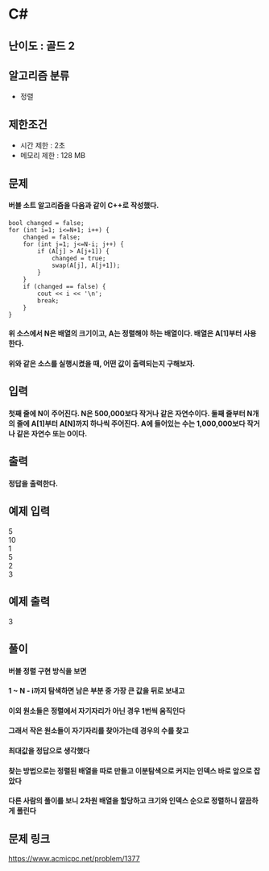 # C#

## 난이도 : 골드 2

## 알고리즘 분류
  - 정렬

## 제한조건
  - 시간 제한 : 2초
  - 메모리 제한 : 128 MB

## 문제
#### 버블 소트 알고리즘을 다음과 같이 C++로 작성했다.
	bool changed = false;
	for (int i=1; i<=N+1; i++) {
	    changed = false;
	    for (int j=1; j<=N-i; j++) {
	        if (A[j] > A[j+1]) {
	            changed = true;
	            swap(A[j], A[j+1]);
	        }
	    }
	    if (changed == false) {
	        cout << i << '\n';
	        break;
	    }
	}
#### 위 소스에서 N은 배열의 크기이고, A는 정렬해야 하는 배열이다. 배열은 A[1]부터 사용한다.
#### 위와 같은 소스를 실행시켰을 때, 어떤 값이 출력되는지 구해보자.

## 입력
#### 첫째 줄에 N이 주어진다. N은 500,000보다 작거나 같은 자연수이다. 둘째 줄부터 N개의 줄에 A[1]부터 A[N]까지 하나씩 주어진다. A에 들어있는 수는 1,000,000보다 작거나 같은 자연수 또는 0이다.

## 출력
#### 정답을 출력한다.

## 예제 입력
5<br/>
10<br/>
1<br/>
5<br/>
2<br/>
3<br/>

## 예제 출력
3<br/>

## 풀이
#### 버블 정렬 구현 방식을 보면
#### 1 ~ N - i까지 탐색하면 남은 부분 중 가장 큰 값을 뒤로 보내고
#### 이외 원소들은 정렬에서 자기자리가 아닌 경우 1번씩 움직인다
#### 그래서 작은 원소들이 자기자리를 찾아가는데 경우의 수를 찾고
#### 최대값을 정답으로 생각했다
#### 찾는 방법으로는 정렬된 배열을 따로 만들고 이분탐색으로 커지는 인덱스 바로 앞으로 잡았다
#### 다른 사람의 풀이를 보니 2차원 배열을 할당하고 크기와 인덱스 순으로 정렬하니 깔끔하게 풀린다

## 문제 링크
https://www.acmicpc.net/problem/1377